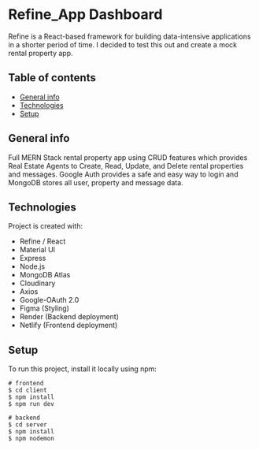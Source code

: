 # Refine_App Dashboard
Refine is a React-based framework for building data-intensive applications in a shorter period of time. I decided to test this out and create a mock rental property app.

## Table of contents
* [General info](#general-info)
* [Technologies](#technologies)
* [Setup](#setup)

## General info
Full MERN Stack rental property app using CRUD features which provides Real Estate Agents to Create, Read, Update, and Delete rental properties and messages. Google Auth provides a safe and easy way to login and MongoDB stores all user, property and message data. 
	
## Technologies
Project is created with:
* Refine / React
* Material UI
* Express
* Node.js
* MongoDB Atlas
* Cloudinary
* Axios
* Google-OAuth 2.0
* Figma (Styling)
* Render (Backend deployment)
* Netlify (Frontend deployment)
	
## Setup
To run this project, install it locally using npm:

``` 
# frontend
$ cd client
$ npm install
$ npm run dev
```

```
# backend
$ cd server
$ npm install
$ npm nodemon
```
